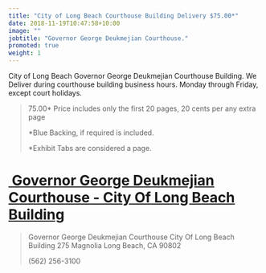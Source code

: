 ```yaml
---
title: "City of Long Beach Courthouse Building Delivery $75.00*"
date: 2018-11-19T10:47:58+10:00
image: ""
jobtitle: "Governor George Deukmejian Courthouse."
promoted: true
weight: 1
---
```


City of Long Beach Governor George Deukmejian Courthouse Building.
We Deliver during courthouse building business hours. Monday through Friday, except court holidays.


> 75.00* Price includes only the first 20 pages, 20 cents per any extra page
> 
> *Blue Backing, if required is included.
>
> *Exhibit Tabs are considered a page. 


# <a href="https://www.lacourt.org/courthouse/info/lb" target="_blank"><img src="" alt="" style="height: 0px !important;width: 0px !important;" > Governor George Deukmejian Courthouse - City Of Long Beach Building </a>


>  Governor George Deukmejian Courthouse
>  City Of Long Beach Building
>  275 Magnolia
>  Long Beach, CA 90802
>
>  (562) 256-3100

